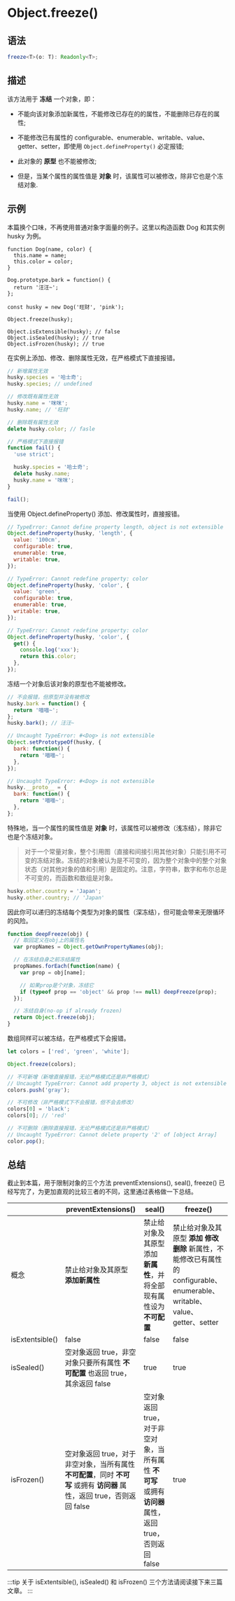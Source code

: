 # Object.freeze()

## 语法

```ts
freeze<T>(o: T): Readonly<T>;
```

## 描述

该方法用于 **冻结** 一个对象，即：

- 不能向该对象添加新属性，不能修改已存在的的属性，不能删除已存在的属性;

- 不能修改已有属性的 configurable、enumerable、writable、value、getter、setter，即使用 `Object.defineProperty()` 必定报错;

- 此对象的 **原型** 也不能被修改;

- 但是，当某个属性的属性值是 **对象** 时，该属性可以被修改，除非它也是个冻结对象.

## 示例

本篇换个口味，不再使用普通对象字面量的例子。这里以构造函数 Dog 和其实例 husky 为例。

```js{12}
function Dog(name, color) {
  this.name = name;
  this.color = color;
}

Dog.prototype.bark = function() {
  return '汪汪~';
};

const husky = new Dog('旺财', 'pink');

Object.freeze(husky);

Object.isExtensible(husky); // false
Object.isSealed(husky); // true
Object.isFrozen(husky); // true
```

在实例上添加、修改、删除属性无效，在严格模式下直接报错。

```js
// 新增属性无效
husky.species = '哈士奇';
husky.species; // undefined

// 修改既有属性无效
husky.name = '咪咪';
husky.name; // '旺财'

// 删除既有属性无效
delete husky.color; // fasle

// 严格模式下直接报错
function fail() {
  'use strict';

  husky.species = '哈士奇';
  delete husky.name;
  husky.name = '咪咪';
}

fail();
```

当使用 Object.defineProperty() 添加、修改属性时，直接报错。

```js
// TypeError: Cannot define property length, object is not extensible
Object.defineProperty(husky, 'length', {
  value: '100cm',
  configurable: true,
  enumerable: true,
  writable: true,
});

// TypeError: Cannot redefine property: color
Object.defineProperty(husky, 'color', {
  value: 'green',
  configurable: true,
  enumerable: true,
  writable: true,
});

// TypeError: Cannot redefine property: color
Object.defineProperty(husky, 'color', {
  get() {
    console.log('xxx');
    return this.color;
  },
});
```

冻结一个对象后该对象的原型也不能被修改。

```js
// 不会报错，但原型并没有被修改
husky.bark = function() {
  return '喵喵~';
};
husky.bark(); // 汪汪~

// Uncaught TypeError: #<Dog> is not extensible
Object.setPrototypeOf(husky, {
  bark: function() {
    return '喵喵~';
  },
});

// Uncaught TypeError: #<Dog> is not extensible
husky.__proto__ = {
  bark: function() {
    return '喵喵~';
  },
};
```

特殊地，当一个属性的属性值是 **对象** 时，该属性可以被修改（浅冻结），除非它也是个冻结对象。

> 对于一个常量对象，整个引用图（直接和间接引用其他对象）只能引用不可变的冻结对象。冻结的对象被认为是不可变的，因为整个对象中的整个对象状态（对其他对象的值和引用）是固定的。注意，字符串，数字和布尔总是不可变的，而函数和数组是对象。

```js
husky.other.country = 'Japan';
husky.other.country; // 'Japan'
```

因此你可以递归的冻结每个类型为对象的属性（深冻结），但可能会带来无限循环的风险。

```js
function deepFreeze(obj) {
  // 取回定义在obj上的属性名
  var propNames = Object.getOwnPropertyNames(obj);

  // 在冻结自身之前冻结属性
  propNames.forEach(function(name) {
    var prop = obj[name];

    // 如果prop是个对象，冻结它
    if (typeof prop == 'object' && prop !== null) deepFreeze(prop);
  });

  // 冻结自身(no-op if already frozen)
  return Object.freeze(obj);
}
```

数组同样可以被冻结，在严格模式下会报错。

```js
let colors = ['red', 'green', 'white'];

Object.freeze(colors);

// 不可新增（新增直接报错，无论严格模式还是非严格模式）
// Uncaught TypeError: Cannot add property 3, object is not extensible
colors.push('gray');

// 不可修改（非严格模式下不会报错，但不会去修改）
colors[0] = 'black';
colors[0]; // 'red'

// 不可删除（删除直接报错，无论严格模式还是非严格模式）
// Uncaught TypeError: Cannot delete property '2' of [object Array]
color.pop();
```

## 总结

截止到本篇，用于限制对象的三个方法 preventExtensions(), seal(), freeze() 已经写完了，为更加直观的比较三者的不同，这里通过表格做一下总结。

|                 | preventExtensions()                                                                                                       | seal()                                                                                                 | freeze()                                                                                                                   |
| --------------- | ------------------------------------------------------------------------------------------------------------------------- | ------------------------------------------------------------------------------------------------------ | -------------------------------------------------------------------------------------------------------------------------- |
| 概念            | 禁止给对象及其原型 **添加新属性**                                                                                         | 禁止给对象及其原型添加 **新属性**，并将全部现有属性设为 **不可配置**                                   | 禁止给对象及其原型 **添加 修改 删除** 新属性，不能修改已有属性的 configurable、enumerable、writable、value、getter、setter |
| isExtentsible() | false                                                                                                                     | false                                                                                                  | false                                                                                                                      |
| isSealed()      | 空对象返回 true，非空对象只要所有属性 **不可配置** 也返回 true，其余返回 false                                            | true                                                                                                   | true                                                                                                                       |
| isFrozen()      | 空对象返回 true，对于非空对象，当所有属性 **不可配置**，同时 **不可写** 或拥有 **访问器** 属性，返回 true，否则返回 false | 空对象返回 true，对于非空对象，当所有属性 **不可写** 或拥有 **访问器** 属性，返回 true，否则返回 false | true                                                                                                                       |

:::tip
关于 isExtentsible(), isSealed() 和 isFrozen() 三个方法请阅读接下来三篇文章。
:::
